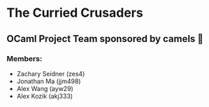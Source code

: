 # The Curried Crusaders

## OCaml Project Team sponsored by camels 🐫

### Members:
- Zachary Seidner (zes4)  
- Jonathan Ma (jjm498)
- Alex Wang (ayw29)
- Alex Kozik (akj333)
